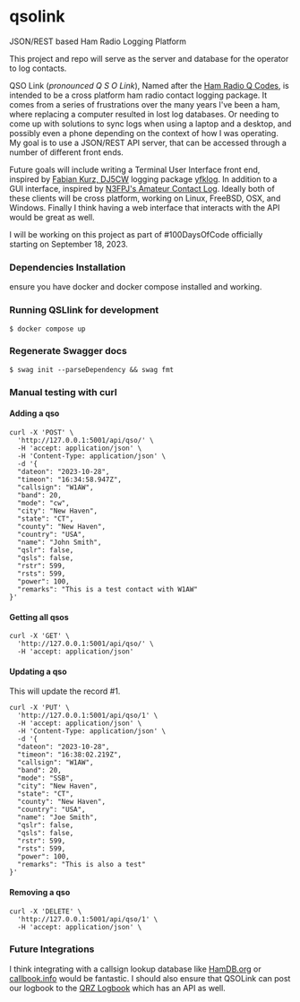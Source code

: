 # qsolink
JSON/REST based Ham Radio Logging Platform

This project and repo will serve as the server and database for the operator to log contacts.

QSO Link (*pronounced Q S O Link*), Named after the [Ham Radio Q Codes](https://hamradioprep.com/ham-radio-q-codes/), is intended to be a cross platform ham radio contact logging package.  It comes from a series of frustrations over the many years I've been a ham, where replacing a computer resulted in lost log databases.  Or needing to come up with solutions to sync logs when using a laptop and a desktop, and possibly even a phone depending on the context of how I was operating.  My goal is to use a JSON/REST API server, that can be accessed through a number of different front ends.

Future goals will include writing a Terminal User Interface front end, inspired by [Fabian Kurz, DJ5CW](https://fkurz.net/ham/) logging package [yfklog](https://fkurz.net/ham/yfklog.html).  In addition to a GUI interface, inspired by [N3FPJ's Amateur Contact Log](https://www.n3fjp.com/aclog.html).  Ideally both of these clients will be cross platform, working on Linux, FreeBSD, OSX, and Windows.  Finally I think having a web interface that interacts with the API would be great as well.

I will be working on this project as part of #100DaysOfCode officially starting on September 18, 2023.

### Dependencies Installation
ensure you have docker and docker compose installed and working.

### Running QSLlink for development
```
$ docker compose up
```

### Regenerate Swagger docs
```
$ swag init --parseDependency && swag fmt
```

### Manual testing with curl
#### Adding a qso
```
curl -X 'POST' \
  'http://127.0.0.1:5001/api/qso/' \
  -H 'accept: application/json' \
  -H 'Content-Type: application/json' \
  -d '{
  "dateon": "2023-10-28",
  "timeon": "16:34:58.947Z",
  "callsign": "W1AW",
  "band": 20,
  "mode": "cw",
  "city": "New Haven",
  "state": "CT",
  "county": "New Haven",
  "country": "USA",
  "name": "John Smith",
  "qslr": false,
  "qsls": false,
  "rstr": 599,
  "rsts": 599,
  "power": 100,
  "remarks": "This is a test contact with W1AW"
}'
```

#### Getting all qsos
```
curl -X 'GET' \
  'http://127.0.0.1:5001/api/qso/' \
  -H 'accept: application/json'
```

#### Updating a qso
This will update the record #1.
```
curl -X 'PUT' \
  'http://127.0.0.1:5001/api/qso/1' \
  -H 'accept: application/json' \
  -H 'Content-Type: application/json' \
  -d '{
  "dateon": "2023-10-28",
  "timeon": "16:38:02.219Z",
  "callsign": "W1AW",
  "band": 20,
  "mode": "SSB",
  "city": "New Haven",
  "state": "CT",
  "county": "New Haven",
  "country": "USA",
  "name": "Joe Smith",
  "qslr": false,
  "qsls": false,
  "rstr": 599,
  "rsts": 599,
  "power": 100,
  "remarks": "This is also a test"
}'
```

#### Removing a qso
```
curl -X 'DELETE' \
  'http://127.0.0.1:5001/api/qso/1' \
  -H 'accept: application/json' \
```

### Future Integrations
I think integrating with a callsign lookup database like [HamDB.org](https://hamdb.org/api) or [callbook.info](https://callook.info/api_reference.php) would be fantastic.
I should also ensure that QSOLink can post our logbook to the [QRZ Logbook](https://www.qrz.com/docs/logbook30/api) which has an API as well.


